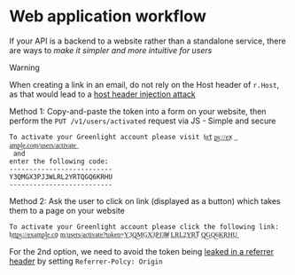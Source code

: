 # Web application workflow

If your API is a backend to a website rather than a standalone service, there are ways to *make it simpler and more intuitive for users* 

> [!WARNING]
> When creating a link in an email, do not rely on the Host header of `r.Host`, as that would lead to a [host header injection attack](https://portswigger.net/web-security/host-header)  

Method 1: Copy-and-paste the token into a form on your website, then perform the `PUT /v1/users/activated` request via JS - Simple and secure

```language
To activate your Greenlight account please visit h͟t͟t ͟p͟s͟:͟/͟/͟e͟x ͟a͟m͟p͟l͟e͟.͟c͟o͟m͟/͟u͟s͟e͟r͟s͟/͟a͟c͟t͟i͟v͟a͟t͟e͟
 and
enter the following code:
--------------------------
Y3QMGX3PJ3WLRL2YRTQGQ6KRHU
--------------------------
```

Method 2: Ask the user to click on link (displayed as a button) which takes them to a page on your website

```language
To activate your Greenlight account please click the following link:
h͟t͟t͟p͟s͟:͟/͟/͟e͟x͟a͟m͟p͟l͟e͟.͟c͟o ͟m͟/͟u͟s͟e͟r͟s͟/͟a͟c͟t͟i͟v͟a͟t͟e͟?͟t͟o͟k͟e͟n͟=͟Y͟3͟Q͟M͟G͟X͟3͟P͟J͟3͟W ͟L͟R͟L͟2͟Y͟R͟T ͟Q͟G͟Q͟6͟K͟R͟H͟U͟
```

For the 2nd option, we need to avoid the token being [leaked in a referrer header](https://medium.com/@shahjerry33/password-reset-token-leak-via-referrer-2e622500c2c1) by setting `Referrer-Polcy: Origin`  
